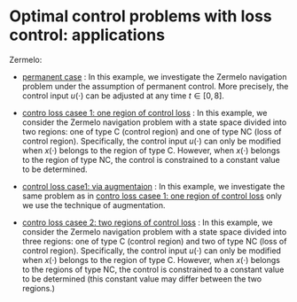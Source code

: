 # Optimal control problems with loss control: applications

Zermelo:

* [permanent case](zermelo/permanent.ipynb) : In this example, we investigate the Zermelo navigation problem under the assumption of permanent control. More precisely, the control input $u(\cdot)$ can be adjusted at any time $t \in [0,8]$.


* [contro loss casee 1: one region of control loss](loss1.ipynb) : In this example, we consider the Zermelo navigation problem with a state space divided into two regions: one of type C (control region) and one of type NC (loss of control region). Specifically, the control input $u(\cdot)$ can only be modified when $x(\cdot)$ belongs to the region of type C. However, when $x(\cdot)$ belongs to the region of type NC, the control is constrained to a constant value to be determined.

* [control loss case1: via augmentaion](zermelo/loss1_aug.ipynb) : In this example, we investigate the same problem as in [contro loss casee 1: one region of control loss](loss1.ipynb) only we use the technique of augmentation.

* [contro loss casee 2: two regions of control loss](loss2.ipynb) : In this example, we consider the Zermelo navigation problem with a state space divided into three regions: one of type C (control region) and two of type NC (loss of control region). Specifically, the control input $u(\cdot)$ can only be modified when $x(\cdot)$ belongs to the region of type C. However, when $x(\cdot)$ belongs to the regions of type NC, the control is constrained to a constant value to be determined (this constant value may differ between the two regions.)
